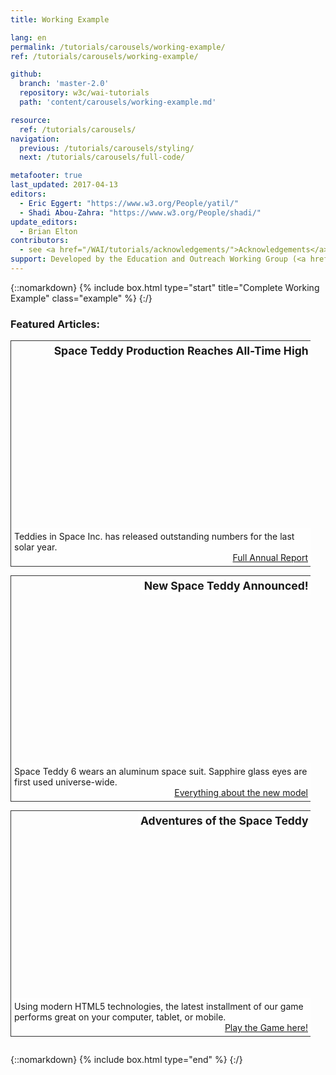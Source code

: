 ```yaml
---
title: Working Example

lang: en
permalink: /tutorials/carousels/working-example/
ref: /tutorials/carousels/working-example/

github:
  branch: 'master-2.0'
  repository: w3c/wai-tutorials
  path: 'content/carousels/working-example.md'

resource:
  ref: /tutorials/carousels/
navigation:
  previous: /tutorials/carousels/styling/
  next: /tutorials/carousels/full-code/

metafooter: true
last_updated: 2017-04-13
editors:
  - Eric Eggert: "https://www.w3.org/People/yatil/"
  - Shadi Abou-Zahra: "https://www.w3.org/People/shadi/"
update_editors:
  - Brian Elton
contributors:
  - see <a href="/WAI/tutorials/acknowledgements/">Acknowledgements</a>
support: Developed by the Education and Outreach Working Group (<a href="https://www.w3.org/groups/wg/eowg">EOWG</a>). Developed with support from the <a href="https://www.w3.org/WAI/ACT/">WAI-ACT project</a>, co-funded by the <strong>European Commission <abbr title="Information Society Technologies">IST</abbr> Programme</strong>.
---
```

{::nomarkdown}
{% include box.html type="start" title="Complete Working Example" class="example" %}
{:/}

<h3>Featured Articles:</h3>
<div id="c" class="carousel">
    <ul>
        <li class="slide" style="background-image: url('{{ "/content-images/wai-tutorials/carousels/ex-teddy1.jpg" | relative_url }}');">
            <h4>Space Teddy Production Reaches All-Time High</h4>
            <p>
                Teddies in Space Inc. has released outstanding numbers for the last solar year.
                <a href="…">Full Annual Report</a>
            </p>
        </li>
        <li class="slide" style="background-image: url('{{ "/content-images/wai-tutorials/carousels/ex-teddy2.jpg" | relative_url }}');">
            <h4>New Space Teddy Announced!</h4>
            <p>
                Space Teddy 6 wears an aluminum space suit. Sapphire glass eyes are first used universe-wide.
                <a href="…">Everything about the new model</a>
            </p>
        </li>
        <li class="slide" style="background-image: url('{{ "/content-images/wai-tutorials/carousels/ex-teddy3.jpg" | relative_url }}');">
            <h4>Adventures of the Space Teddy</h4>
            <p>
                Using modern HTML5 technologies, the latest installment of our game performs great on your computer, tablet, or mobile.
                <a href="…">Play the Game here!</a>
            </p>
        </li>
    </ul>
</div>

<style>

.active .slide {
  display: block !important;
  visibility: hidden;
  transition: left .6s ease-out;
}

.active .slide.current {
  visibility: visible;
  left: 0;
}

.active .slide.next {
  left: 100%;
}

.active .slide.prev {
  left: -100%;
}

.active .slide.next.in-transition,
.active .slide.prev.in-transition {
  visibility:visible;
}
</style>

{::nomarkdown}
{% include box.html type="end" %}
{:/}

<style>
  .carousel, .slide {
    width: 480px;
    padding:0;
    margin: 0;
    overflow: hidden;
  }
  .carousel {
    position: relative;
  }
  .carousel ul {
    margin:0;
    padding: 0;
  }
  .slide {
    height: 360px;
    background-size: cover;
    position: relative;
    margin-bottom:1em;
    border:1px solid #333;
  }
  .slide h4 {
    display:inline-block;
    font-weight: bold;
    font-size: 1.25em;
    margin:0;
    padding: .25em;
    text-align: right;
    background-color: rgba(255,255,255,.8);
    float:right;
    border-radius: 0 0 0 .5em;
  }
  .slide p {
    position: absolute;
    bottom: 0;
    left: 0;
    right: 0;
    margin:0;
    clear:both;
    padding: 5px;
    background-color: rgba(255,255,255,.8);
  }
  .slide a {
    display:block;
    text-align: right;
  }

.carousel.active {
  height: 360px;
  border: 1px solid #333;
  position:relative;
}

.active .slide {
  border: none;
  display: none;
  position:absolute;
  top:0;
  left:0;
  z-index:200;
}

.slide.current {
  display:block;
  z-index: 500;
}

.btn-prev,
.btn-next {
  position:absolute;
  z-index: 700;
  top: 50%;
  margin-top: -2.5em;
  border:0;
  background: rgba(255,255,255,.6);
  line-height: 1;
  padding:10px 5px;
  transition: padding .4s ease-out;
}

.btn-next:hover,
.btn-next:focus,
.btn-prev:hover,
.btn-prev:focus {
  padding-left: 15px;
  padding-right:15px;
}

.btn-prev {
  left:0;
  border-radius: 0 .25em .25em 0;
}

.btn-next {
  right:0;
  border-radius: .25em 0 0 .25em;
}

.carousel.with-slidenav {
  padding-bottom: 2.5em;
  background-color: #fff;
}
.carousel.with-slidenav .slide {
  border-bottom: 1px solid #333;
}

.slidenav {
  position: absolute;
  bottom:.25em;
  left: 0;
  right: 0;
  text-align: center;
}

.slidenav li {
  display:inline-block;
  margin: 0 .5em;
}

.slidenav button {
  border: 2px solid #036;
  background-color: #036;
  line-height: .5;
  height: 2em;
  min-width: 2em;
  font-weight: bold;
  color: #fff;
}

.slidenav button.current {
  border-radius: .5em;
  background-color: #fff;
  color: #333;
}

.slidenav button:hover,
.slidenav button:focus {
  border: 2px dotted #fff;
}

.slidenav button.current:hover,
.slidenav button.current:focus {
  border: 2px dotted #036;
}

</style>

<script>
  /* focusin/out event polyfill (firefox) */
!function(){
  var w = window,
  d = w.document;

  if( w.onfocusin === undefined ){
    d.addEventListener('focus' ,addPolyfill ,true);
    d.addEventListener('blur' ,addPolyfill ,true);
    d.addEventListener('focusin' ,removePolyfill ,true);
    d.addEventListener('focusout' ,removePolyfill ,true);
  }
  function addPolyfill(e){
    var type = e.type === 'focus' ? 'focusin' : 'focusout';
    var event = new CustomEvent(type, { bubbles:true, cancelable:false });
    event.c1Generated = true;
    e.target.dispatchEvent( event );
  }
  function removePolyfill(e){
if(!e.c1Generated){ // focus after focusin, so chrome will the first time trigger tow times focusin
  d.removeEventListener('focus' ,addPolyfill ,true);
  d.removeEventListener('blur' ,addPolyfill ,true);
  d.removeEventListener('focusin' ,removePolyfill ,true);
  d.removeEventListener('focusout' ,removePolyfill ,true);
}
setTimeout(function(){
  d.removeEventListener('focusin' ,removePolyfill ,true);
  d.removeEventListener('focusout' ,removePolyfill ,true);
});
}
}();

var myCarousel = (function() {

  var carousel, slides, index, slidenav, settings, timer, setFocus, animationSuspended;

  function forEachElement(elements, fn) {
    for (var i = 0; i < elements.length; i++)
      fn(elements[i], i);
  }

  function removeClass(el, className) {
    if (el.classList) {
      el.classList.remove(className);
    } else {
      el.className = el.className.replace(new RegExp('(^|\\b)' + className.split(' ').join('|') + '(\\b|$)', 'gi'), ' ');
    }
  }

  function hasClass(el, className) {
    if (el.classList) {
      return el.classList.contains(className);
    } else {
      return new RegExp('(^| )' + className + '( |$)', 'gi').test(el.className);
    }
  }

  function init(set) {
    settings = set;
    carousel = document.getElementById(settings.id);
    slides = carousel.querySelectorAll('.slide');

    carousel.className = 'active carousel';

    var ctrls = document.createElement('ul');

    ctrls.className = 'controls';
    ctrls.innerHTML = '<li>' +
        '<button type="button" class="btn-prev"><img src="{{ "/content-images/wai-tutorials/carousels/chevron-left.png" | relative_url }}" alt="Previous Item"></button>' +
      '</li>' +
      '<li>' +
        '<button type="button" class="btn-next"><img src="{{ "/content-images/wai-tutorials/carousels/chevron-right.png" | relative_url }}" alt="Next Item"></button>' +
      '</li>';

    ctrls.querySelector('.btn-prev')
      .addEventListener('click', function () {
        prevSlide(true);
      });
    ctrls.querySelector('.btn-next')
      .addEventListener('click', function () {
        nextSlide(true);
      });

    carousel.appendChild(ctrls);

    if (settings.slidenav || settings.animate) {
      slidenav = document.createElement('ul');

      slidenav.className = 'slidenav';

      if (settings.animate) {
        var li = document.createElement('li');

        if (settings.startAnimated) {
          li.innerHTML = '<button data-action="stop"><span class="visuallyhidden">Stop Animation </span>￭</button>';
        } else {
          li.innerHTML = '<button data-action="start"><span class="visuallyhidden">Start Animation </span>▶</button>';
        }

        slidenav.appendChild(li);
      }

      if (settings.slidenav) {
        forEachElement(slides, function(el, i){
          var li = document.createElement('li');
          var klass = (i===0) ? 'class="current" ' : '';
          var kurrent = (i===0) ? ' <span class="visuallyhidden">(Current Item)</span>' : '';

          li.innerHTML = '<button '+ klass +'data-slide="' + i + '"><span class="visuallyhidden">News</span> ' + (i+1) + kurrent + '</button>';
          slidenav.appendChild(li);
        });
      }

      slidenav.addEventListener('click', function(event) {
        var button = event.target;
        if (button.localName == 'button') {
          if (button.getAttribute('data-slide')) {
            stopAnimation();
            setSlides(button.getAttribute('data-slide'), true);
          } else if (button.getAttribute('data-action') == "stop") {
            stopAnimation();
          } else if (button.getAttribute('data-action') == "start") {
            startAnimation();
          }
        }
      }, true);

      carousel.className = 'active carousel with-slidenav';
      carousel.appendChild(slidenav);
    }

    var liveregion = document.createElement('div');
    liveregion.setAttribute('aria-live', 'polite');
    liveregion.setAttribute('aria-atomic', 'true');
    liveregion.setAttribute('class', 'liveregion visuallyhidden');
    carousel.appendChild(liveregion);

      slides[0].parentNode.addEventListener('transitionend', function (event) {
        var slide = event.target;
        removeClass(slide, 'in-transition');
        if (hasClass(slide, 'current'))  {
          if(setFocus) {
            slide.setAttribute('tabindex', '-1');
            slide.focus();
            setFocus = false;
          }
        }
      });

      carousel.addEventListener('mouseenter', suspendAnimation);
      carousel.addEventListener('mouseleave', function(event) {
        if (animationSuspended) {
          startAnimation();
        }
      });

      carousel.addEventListener('focusin', function(event) {
        if (!hasClass(event.target, 'slide')) {
          suspendAnimation();
        }
      });
      carousel.addEventListener('focusout', function(event) {
        if (!hasClass(event.target, 'slide') && animationSuspended) {
          startAnimation();
        }
      });

    index = 0;
    setSlides(index);

     if (settings.startAnimated) {
      timer = setTimeout(nextSlide, 5000);
    }
  }

  function setSlides(new_current, setFocusHere, transition, announceItemHere) {
    setFocus = typeof setFocusHere !== 'undefined' ? setFocusHere : false;
    announceItem = typeof announceItemHere !== 'undefined' ? announceItemHere : false;
    transition = typeof transition !== 'undefined' ? transition : 'none';

    new_current = parseFloat(new_current);

    var length = slides.length;
    var new_next = new_current+1;
    var new_prev = new_current-1;

    if(new_next === length) {
      new_next = 0;
    } else if(new_prev < 0) {
      new_prev = length-1;
    }

    for (var i = slides.length - 1; i >= 0; i--) {
      slides[i].className = "slide";
    }

    slides[new_next].className = 'next slide' + ((transition == 'next') ? ' in-transition' : '');
    slides[new_next].setAttribute('aria-hidden', 'true');

    slides[new_prev].className = 'prev slide' + ((transition == 'prev') ? ' in-transition' : '');
    slides[new_prev].setAttribute('aria-hidden', 'true');


    slides[new_current].className = 'current slide';
    slides[new_current].removeAttribute('aria-hidden');


    if (announceItem) {
      carousel.querySelector('.liveregion').textContent = 'Item ' + (new_current + 1) + ' of ' +   slides.length;
    }

    if(settings.slidenav) {
      var buttons = carousel.querySelectorAll('.slidenav button[data-slide]');
      for (var j = buttons.length - 1; j >= 0; j--) {
        buttons[j].className = '';
        buttons[j].innerHTML = '<span class="visuallyhidden">News</span> ' + (j+1);
      }
      buttons[new_current].className = "current";
      buttons[new_current].innerHTML = '<span class="visuallyhidden">News</span> ' + (new_current+1) + ' <span class="visuallyhidden">(Current Item)</span>';
    }

    index = new_current;

  }

  function nextSlide(announceItem) {
    announceItem = typeof announceItem !== 'undefined' ? announceItem : false;

    var length = slides.length,
    new_current = index + 1;

    if(new_current === length) {
      new_current = 0;
    }

    setSlides(new_current, false, 'prev', announceItem);

    if (settings.animate) {
      timer = setTimeout(nextSlide, 5000);
    }

  }

  function prevSlide(announceItem) {
    announceItem = typeof announceItem !== 'undefined' ? announceItem : false;

    var length = slides.length,
    new_current = index - 1;

    if(new_current < 0) {
      new_current = length-1;
    }

    setSlides(new_current, false, 'next', announceItem);

  }

  function stopAnimation() {
    clearTimeout(timer);
    settings.animate = false;
    animationSuspended = false;
    _this = carousel.querySelector('[data-action]');
    _this.innerHTML = '<span class="visuallyhidden">Start Animation </span>▶';
    _this.setAttribute('data-action', 'start');
  }

  function startAnimation() {
    settings.animate = true;
    animationSuspended = false;
    timer = setTimeout(nextSlide, 5000);
    _this = carousel.querySelector('[data-action]');
    _this.innerHTML = '<span class="visuallyhidden">Stop Animation </span>￭';
    _this.setAttribute('data-action', 'stop');
  }

  function suspendAnimation() {
    if(settings.animate) {
      clearTimeout(timer);
      settings.animate = false;
      animationSuspended = true;
    }
  }

  return {
    init:init,
    next:nextSlide,
    prev:prevSlide,
    goto:setSlides,
    stop:stopAnimation,
    start:startAnimation
  };
});

var c = new myCarousel();
c.init({
  id: 'c',
  slidenav: true,
  animate: true,
  startAnimated: true
});
</script>
